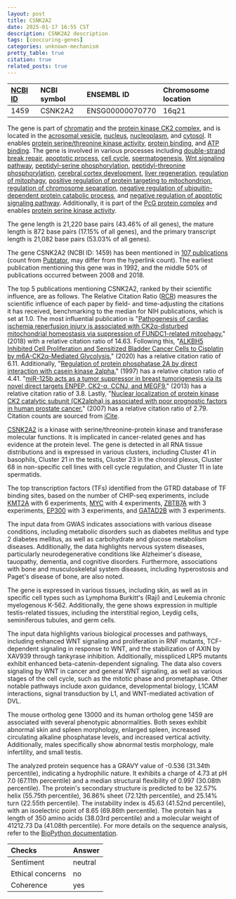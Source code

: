 ```yaml
---
layout: post
title: CSNK2A2
date: 2025-01-17 16:55 CST
description: CSNK2A2 description
tags: [cooccuring-genes]
categories: unknown-mechanism
pretty_table: true
citation: true
related_posts: true
---
```




| [NCBI ID](https://www.ncbi.nlm.nih.gov/gene/1459) | NCBI symbol | ENSEMBL ID | Chromosome location |
| :-------- | :------- | :-------- | :------- |
| 1459  | CSNK2A2 | ENSG00000070770 | 16q21 |



The gene is part of [chromatin](https://amigo.geneontology.org/amigo/term/GO:0000785) and the [protein kinase CK2 complex](https://amigo.geneontology.org/amigo/term/GO:0005956), and is located in the [acrosomal vesicle](https://amigo.geneontology.org/amigo/term/GO:0001669), [nucleus](https://amigo.geneontology.org/amigo/term/GO:0005634), [nucleoplasm](https://amigo.geneontology.org/amigo/term/GO:0005654), and [cytosol](https://amigo.geneontology.org/amigo/term/GO:0005829). It enables [protein serine/threonine kinase activity](https://amigo.geneontology.org/amigo/term/GO:0004674), [protein binding](https://amigo.geneontology.org/amigo/term/GO:0005515), and [ATP binding](https://amigo.geneontology.org/amigo/term/GO:0005524). The gene is involved in various processes including [double-strand break repair](https://amigo.geneontology.org/amigo/term/GO:0006302), [apoptotic process](https://amigo.geneontology.org/amigo/term/GO:0006915), [cell cycle](https://amigo.geneontology.org/amigo/term/GO:0007049), [spermatogenesis](https://amigo.geneontology.org/amigo/term/GO:0007283), [Wnt signaling pathway](https://amigo.geneontology.org/amigo/term/GO:0016055), [peptidyl-serine phosphorylation](https://amigo.geneontology.org/amigo/term/GO:0018105), [peptidyl-threonine phosphorylation](https://amigo.geneontology.org/amigo/term/GO:0018107), [cerebral cortex development](https://amigo.geneontology.org/amigo/term/GO:0021987), [liver regeneration](https://amigo.geneontology.org/amigo/term/GO:0097421), [regulation of mitophagy](https://amigo.geneontology.org/amigo/term/GO:1901524), [positive regulation of protein targeting to mitochondrion](https://amigo.geneontology.org/amigo/term/GO:1903955), [regulation of chromosome separation](https://amigo.geneontology.org/amigo/term/GO:1905818), [negative regulation of ubiquitin-dependent protein catabolic process](https://amigo.geneontology.org/amigo/term/GO:2000059), and [negative regulation of apoptotic signaling pathway](https://amigo.geneontology.org/amigo/term/GO:2001234). Additionally, it is part of the [PcG protein complex](https://amigo.geneontology.org/amigo/term/GO:0031519) and enables [protein serine kinase activity](https://amigo.geneontology.org/amigo/term/GO:0106310).


The gene length is 21,220 base pairs (43.46% of all genes), the mature length is 872 base pairs (17.15% of all genes), and the primary transcript length is 21,082 base pairs (53.03% of all genes).


The gene CSNK2A2 (NCBI ID: 1459) has been mentioned in [107 publications](https://pubmed.ncbi.nlm.nih.gov/?term=%22CSNK2A2%22) (count from [Pubtator](https://academic.oup.com/nar/article/47/W1/W587/5494727), may differ from the hyperlink count). The earliest publication mentioning this gene was in 1992, and the middle 50% of publications occurred between 2008 and 2018.


The top 5 publications mentioning CSNK2A2, ranked by their scientific influence, are as follows. The Relative Citation Ratio ([RCR](https://journals.plos.org/plosbiology/article?id=10.1371/journal.pbio.1002541)) measures the scientific influence of each paper by field- and time-adjusting the citations it has received, benchmarking to the median for NIH publications, which is set at 1.0. The most influential publication is "[Pathogenesis of cardiac ischemia reperfusion injury is associated with CK2α-disturbed mitochondrial homeostasis via suppression of FUNDC1-related mitophagy.](https://pubmed.ncbi.nlm.nih.gov/29540794)" (2018) with a relative citation ratio of 14.63. Following this, "[ALKBH5 Inhibited Cell Proliferation and Sensitized Bladder Cancer Cells to Cisplatin by m6A-CK2α-Mediated Glycolysis.](https://pubmed.ncbi.nlm.nih.gov/33376625)" (2020) has a relative citation ratio of 6.11. Additionally, "[Regulation of protein phosphatase 2A by direct interaction with casein kinase 2alpha.](https://pubmed.ncbi.nlm.nih.gov/9139659)" (1997) has a relative citation ratio of 4.41. "[miR-125b acts as a tumor suppressor in breast tumorigenesis via its novel direct targets ENPEP, CK2-α, CCNJ, and MEGF9.](https://pubmed.ncbi.nlm.nih.gov/24098452)" (2013) has a relative citation ratio of 3.8. Lastly, "[Nuclear localization of protein kinase CK2 catalytic subunit (CK2alpha) is associated with poor prognostic factors in human prostate cancer.](https://pubmed.ncbi.nlm.nih.gov/17267203)" (2007) has a relative citation ratio of 2.79. Citation counts are sourced from [iCite](https://icite.od.nih.gov).


[CSNK2A2](https://www.proteinatlas.org/ENSG00000070770-CSNK2A2) is a kinase with serine/threonine-protein kinase and transferase molecular functions. It is implicated in cancer-related genes and has evidence at the protein level. The gene is detected in all RNA tissue distributions and is expressed in various clusters, including Cluster 41 in basophils, Cluster 21 in the testis, Cluster 23 in the choroid plexus, Cluster 68 in non-specific cell lines with cell cycle regulation, and Cluster 11 in late spermatids.


The top transcription factors (TFs) identified from the GTRD database of TF binding sites, based on the number of CHIP-seq experiments, include [KMT2A](https://www.ncbi.nlm.nih.gov/gene/4297) with 6 experiments, [MYC](https://www.ncbi.nlm.nih.gov/gene/4609) with 4 experiments, [ZBTB7A](https://www.ncbi.nlm.nih.gov/gene/51341) with 3 experiments, [EP300](https://www.ncbi.nlm.nih.gov/gene/2033) with 3 experiments, and [GATAD2B](https://www.ncbi.nlm.nih.gov/gene/57459) with 3 experiments.



The input data from GWAS indicates associations with various disease conditions, including metabolic disorders such as diabetes mellitus and type 2 diabetes mellitus, as well as carbohydrate and glucose metabolism diseases. Additionally, the data highlights nervous system diseases, particularly neurodegenerative conditions like Alzheimer's disease, tauopathy, dementia, and cognitive disorders. Furthermore, associations with bone and musculoskeletal system diseases, including hyperostosis and Paget's disease of bone, are also noted.



The gene is expressed in various tissues, including skin, as well as in specific cell types such as Lymphoma Burkitt's (Raji) and Leukemia chronic myelogenous K-562. Additionally, the gene shows expression in multiple testis-related tissues, including the interstitial region, Leydig cells, seminiferous tubules, and germ cells.


The input data highlights various biological processes and pathways, including enhanced WNT signaling and proliferation in RNF mutants, TCF-dependent signaling in response to WNT, and the stabilization of AXIN by XAV939 through tankyrase inhibition. Additionally, misspliced LRP5 mutants exhibit enhanced beta-catenin-dependent signaling. The data also covers signaling by WNT in cancer and general WNT signaling, as well as various stages of the cell cycle, such as the mitotic phase and prometaphase. Other notable pathways include axon guidance, developmental biology, L1CAM interactions, signal transduction by L1, and WNT-mediated activation of DVL.


The mouse ortholog gene 13000 and its human ortholog gene 1459 are associated with several phenotypic abnormalities. Both sexes exhibit abnormal skin and spleen morphology, enlarged spleen, increased circulating alkaline phosphatase levels, and increased vertical activity. Additionally, males specifically show abnormal testis morphology, male infertility, and small testis.


The analyzed protein sequence has a GRAVY value of -0.536 (31.34th percentile), indicating a hydrophilic nature. It exhibits a charge of 4.73 at pH 7.0 (67.11th percentile) and a median structural flexibility of 0.997 (30.08th percentile). The protein's secondary structure is predicted to be 32.57% helix (55.75th percentile), 36.86% sheet (72.12th percentile), and 25.14% turn (22.55th percentile). The instability index is 45.63 (41.52nd percentile), with an isoelectric point of 8.65 (69.86th percentile). The protein has a length of 350 amino acids (38.03rd percentile) and a molecular weight of 41212.73 Da (41.08th percentile). For more details on the sequence analysis, refer to the [BioPython documentation](https://biopython.org/docs/1.75/api/Bio.SeqUtils.ProtParam.html).





| Checks    | Answer |
| :-------- | :------- |
| Sentiment  | neutral   |
| Ethical concerns | no     |
| Coherence    | yes    |